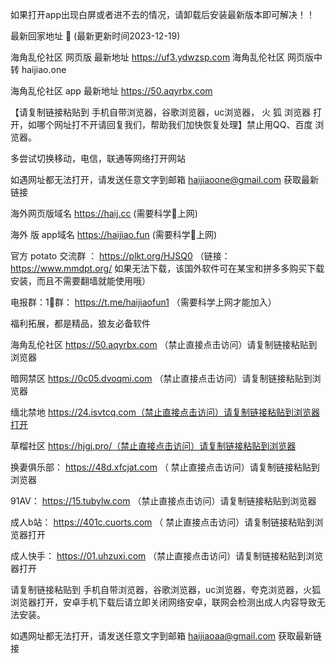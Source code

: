 如果打开app出现白屏或者进不去的情况，请卸载后安装最新版本即可解决！！
 
 最新回家地址 👋 (最新更新时间2023-12-19)

海角乱伦社区 网页版 最新地址  https://uf3.ydwzsp.com
海角乱伦社区 网页版中转  haijiao.one

海角乱伦社区 app 最新地址    https://50.aqyrbx.com

【请复制链接粘贴到 手机自带浏览器，谷歌浏览器，uc浏览器， 火  狐  浏览器 打开，如哪个网址打不开请回复我们，帮助我们加快恢复处理】禁止用QQ、百度 浏览器。

多尝试切换移动，电信，联通等网络打开网站

如遇网址都无法打开，请发送任意文字到邮箱  haijiaoone@gmail.com  获取最新链接

海外网页版域名  https://haij.cc   (需要科学🔬上网)

 海外 版 app域名  https://haijiao.fun  (需要科学🔬上网)

官方 potato 交流群  ： https://plkt.org/HJSQ0  （链接：https://www.mmdpt.org/ 如果无法下载，该国外软件可在某宝和拼多多购买下载安装，而且不需要翻墙就能使用哦）

电报群：1⃣️群：  https://t.me/haijiaofun1    （需要科学上网才能加入）


福利拓展，都是精品，狼友必备软件

海角乱伦社区   https://50.aqyrbx.com （禁止直接点击访问）请复制链接粘贴到浏览器

暗网禁区   https://0c05.dvoqmi.com  （禁止直接点击访问）请复制链接粘贴到浏览器

缅北禁地   https://24.isvtcq.com（禁止直接点击访问）请复制链接粘贴到浏览器打开

草榴社区    https://hjgj.pro/（禁止直接点击访问）请复制链接粘贴到浏览器

换妻俱乐部：  https://48d.xfcjat.com （ 禁止直接点击访问）请复制链接粘贴到浏览器

91AV：  https://15.tubylw.com （禁止直接点击访问）请复制链接粘贴到浏览器

成人b站：  https://401c.cuorts.com （ 禁止直接点击访问）请复制链接粘贴到浏览器打开

成人快手：    https://01.uhzuxi.com （禁止直接点击访问）请复制链接粘贴到浏览器打开

请复制链接粘贴到 手机自带浏览器，谷歌浏览器，uc浏览器，夸克浏览器，火狐浏览器打开，安卓手机下载后请立即关闭网络安卓，联网会检测出成人内容导致无法安装。

如遇网址都无法打开，请发送任意文字到邮箱   haijiaoaa@gmail.com   获取最新链接
